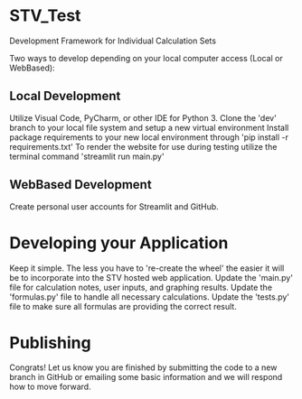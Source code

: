 # STV_Test
Development Framework for Individual Calculation Sets

Two ways to develop depending on your local computer access (Local or WebBased):

## Local Development
Utilize Visual Code, PyCharm, or other IDE for Python 3.
Clone the 'dev' branch to your local file system and setup a new virtual environment
Install package requirements to your new local environment through 'pip install -r requirements.txt'
To render the website for use during testing utilize the terminal command 'streamlit run main.py'

## WebBased Development
Create personal user accounts for Streamlit and GitHub.

# Developing your Application
Keep it simple. The less you have to 're-create the wheel' the easier it will be to incorporate into the STV hosted web application.
Update the 'main.py' file for calculation notes, user inputs, and graphing results.
Update the 'formulas.py' file to handle all necessary calculations.
Update the 'tests.py' file to make sure all formulas are providing the correct result.

# Publishing
Congrats!
Let us know you are finished by submitting the code to a new branch in GitHub or emailing some basic information and we will respond how to move forward.
